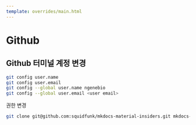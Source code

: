 ```yaml
---
template: overrides/main.html
---
```

# Github

## Github 터미널 계정 변경

```bash
git config user.name
git config user.email
git config --global user.name ngenebio
git config --global user.email <user email>
```

권한 변경

```bash
git clone git@github.com:squidfunk/mkdocs-material-insiders.git mkdocs-material
```